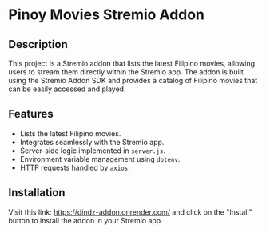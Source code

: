 # Pinoy Movies Stremio Addon

## Description

This project is a Stremio addon that lists the latest Filipino movies, allowing users to stream them directly within the Stremio app. The addon is built using the Stremio Addon SDK and provides a catalog of Filipino movies that can be easily accessed and played.

## Features

- Lists the latest Filipino movies.
- Integrates seamlessly with the Stremio app.
- Server-side logic implemented in `server.js`.
- Environment variable management using `dotenv`.
- HTTP requests handled by `axios`.

## Installation

Visit this link: https://dindz-addon.onrender.com/ and click on the "Install" button to install the addon in your Stremio app.
